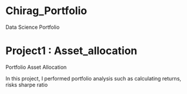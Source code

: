 # Chirag_Portfolio
Data Science Portfolio

# Project1 : Asset_allocation
Portfolio Asset Allocation

In this project, I performed portfolio analysis such as calculating returns, risks sharpe ratio
